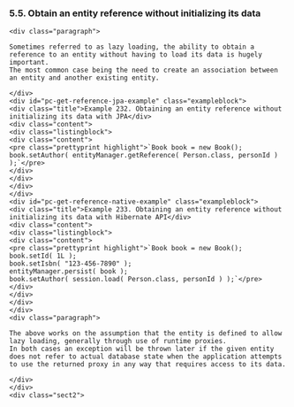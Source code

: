  ### 5.5. Obtain an entity reference without initializing its data

    <div class="paragraph">

    Sometimes referred to as lazy loading, the ability to obtain a reference to an entity without having to load its data is hugely important.
    The most common case being the need to create an association between an entity and another existing entity.

    </div>
    <div id="pc-get-reference-jpa-example" class="exampleblock">
    <div class="title">Example 232. Obtaining an entity reference without initializing its data with JPA</div>
    <div class="content">
    <div class="listingblock">
    <div class="content">
    <pre class="prettyprint highlight">`Book book = new Book();
    book.setAuthor( entityManager.getReference( Person.class, personId ) );`</pre>
    </div>
    </div>
    </div>
    </div>
    <div id="pc-get-reference-native-example" class="exampleblock">
    <div class="title">Example 233. Obtaining an entity reference without initializing its data with Hibernate API</div>
    <div class="content">
    <div class="listingblock">
    <div class="content">
    <pre class="prettyprint highlight">`Book book = new Book();
    book.setId( 1L );
    book.setIsbn( "123-456-7890" );
    entityManager.persist( book );
    book.setAuthor( session.load( Person.class, personId ) );`</pre>
    </div>
    </div>
    </div>
    </div>
    <div class="paragraph">

    The above works on the assumption that the entity is defined to allow lazy loading, generally through use of runtime proxies.
    In both cases an exception will be thrown later if the given entity does not refer to actual database state when the application attempts to use the returned proxy in any way that requires access to its data.

    </div>
    </div>
    <div class="sect2">
